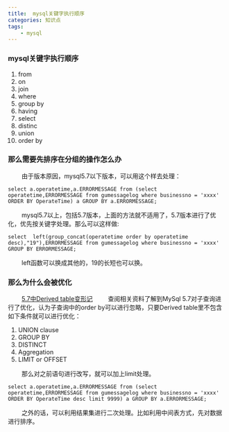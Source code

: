```yaml
---
title:  mysql关键字执行顺序
categories: 知识点
tags: 
	- mysql
---
```

 <meta name="referrer" content="no-referrer" />

### mysql关键字执行顺序
1. from
1. on
1. join
1. where
1. group by
1. having
1. select
1. distinc 
1. union
1. order by
<!-- more -->

### 那么需要先排序在分组的操作怎么办
&nbsp;&nbsp;&nbsp;&nbsp;&nbsp;&nbsp;&nbsp;&nbsp;由于版本原因，mysql5.7以下版本，可以用这个样去处理：
```
select a.operatetime,a.ERRORMESSAGE from (select operatetime,ERRORMESSAGE from gumessagelog where businessno = 'xxxx' ORDER BY OperateTime) a GROUP BY a.ERRORMESSAGE;
```
&nbsp;&nbsp;&nbsp;&nbsp;&nbsp;&nbsp;&nbsp;&nbsp;mysql5.7以上，包括5.7版本，上面的方法就不适用了，5.7版本进行了优化，优先按关键字处理。那么可以这样做:
```
select  left(group_concat(operatetime order by operatetime desc),"19"),ERRORMESSAGE from gumessagelog where businessno = 'xxxx' GROUP BY ERRORMESSAGE;
```
&nbsp;&nbsp;&nbsp;&nbsp;&nbsp;&nbsp;&nbsp;&nbsp;left函数可以换成其他的，19的长短也可以换。
### 那么为什么会被优化
&nbsp;&nbsp;&nbsp;&nbsp;&nbsp;&nbsp;&nbsp;&nbsp;[5.7中Derived table变形记](https://yq.aliyun.com/articles/72503)
&nbsp;&nbsp;&nbsp;&nbsp;&nbsp;&nbsp;&nbsp;&nbsp;查阅相关资料了解到MySql 5.7对子查询进行了优化，认为子查询中的order by可以进行忽略，只要Derived table里不包含如下条件就可以进行优化：
1. UNION clause
2. GROUP BY
3. DISTINCT
4. Aggregation
5. LIMIT or OFFSET

&nbsp;&nbsp;&nbsp;&nbsp;&nbsp;&nbsp;&nbsp;&nbsp;那么对之前语句进行改写，就可以加上limit处理。
```
select a.operatetime,a.ERRORMESSAGE from (select operatetime,ERRORMESSAGE from gumessagelog where businessno = 'xxxx' ORDER BY OperateTime desc limit 9999) a GROUP BY a.ERRORMESSAGE;
```
&nbsp;&nbsp;&nbsp;&nbsp;&nbsp;&nbsp;&nbsp;&nbsp;之外的话，可以利用结果集进行二次处理。比如利用中间表方式，先对数据进行排序。